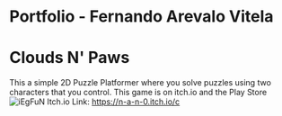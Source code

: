 # Portfolio - Fernando Arevalo Vitela 

  # Clouds N' Paws
  This a simple 2D Puzzle Platformer where you solve puzzles using two characters that you control. This game is on itch.io and the Play Store
  ![iEgFuN](https://github.com/user-attachments/assets/3a7ce9a5-c877-4303-b526-e6ff9b755ba5)
  Itch.io Link: https://n-a-n-0.itch.io/c

  



